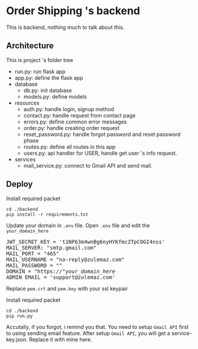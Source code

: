# Order Shipping 's backend
This is backend, nothing much to talk about this. 

## Architecture
This is project 's  folder tree
- run.py: run flask app 
- app.py: define the flask app 
- database
    - db.py: init database
    - models.py: define models
- resources
    - auth.py: handle login, signup method
    - contact.py: handle request from contact page
    - errors.py: define common error messages
    - order.py: handle creating order request
    - reset_password.py: handle forgot password and reset password phase
    - routes.py: define all routes in this app
    - users.py: api handler for USER, handle get user 's info request. 
- services
    - mail_service.py: connect to Gmail API and send mail.

## Deploy 
Install required packet
```
cd ./backend
pip install -r requirements.txt
```
Update your domain in `.env` file. Open `.env` file and edit the `your_domain_here` 
<pre>
JWT_SECRET_KEY = 't1NP63m4wnBg6nyHYKfmc2TpCOGI4nss'
MAIL_SERVER: "smtp.gmail.com"
MAIL_PORT = "465"
MAIL_USERNAME = "no-reply@zulemaz.com"
MAIL_PASSWORD = ""
DOMAIN = "https://"<em>your_domain_here</em>  
ADMIN_EMAIL = 'support@zulemaz.com'
</pre>


Replace `pem.crt` and `pem.key` with your ssl keypair

Install required packet
```
cd ./backend
pip run.py
```
Accutally, if you forgot, i remind you that. 
You need to setup `Gmail API` first to using sending email feature.
After setup `Gmail API`, you will get a service-key.json. Replace it with mine here. 